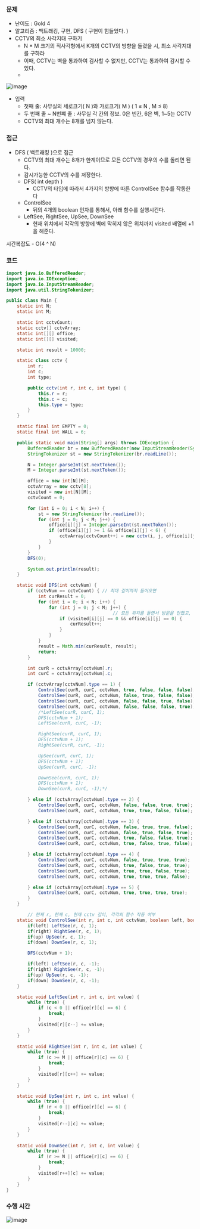 ### 문제

- 난이도 : Gold 4
- 알고리즘 : 백트래킹, 구현, DFS ( 구현이 힘들었다. )
- CCTV의 최소 사각지대 구하기
    - N * M 크기의 직사각형에서 K개의 CCTV의 방향을 돌렸을 시, 최소 사각지대를 구하라
    - 이때, CCTV는 벽을 통과하여 검사할 수 없지만, CCTV는 통과하여 감시할 수 있다.  
    - 
 ![image](https://github.com/TUK-Algorithm-Study/study/assets/37824506/51948933-09fb-4d78-a9a9-88cbba7f5134)
    
- 입력
    - 첫째 줄: 사무실의 세로크기( N )와 가로크기( M )   ( 1 ≤ N , M ≤ 8)
    - 두 번째 줄 ~ N번쨰 줄 : 사무실 각 칸의 정보. 0은 빈칸, 6은 벽, 1~5는 CCTV
    - CCTV의 최대 개수는 8개를 넘지 않는다.

### 접근

- DFS ( 백트래킹 )으로 접근
    - CCTV의 최대 개수는 8개가 한계이므로 모든 CCTV의 경우의 수를 돌리면 된다.
    - 감시가능한 CCTV의 수를 저장한다.
    - DFS( int depth )
        - CCTV의 타입에 따라서 4가지의 방향에 따른 ControlSee 함수를 작동한다
    - ControlSee
        - 뒤의 4개의 boolean 인자를 통해서, 아래 함수를 실행시킨다.
    - LeftSee, RightSee, UpSee, DownSee
        - 현재 위치에서 각각의 방향에 벽에 막히지 않은 위치까지 visited 배열에 +1을 해준다.

시간복잡도 - O(4 ^ N)

### 코드

```java
import java.io.BufferedReader;
import java.io.IOException;
import java.io.InputStreamReader;
import java.util.StringTokenizer;

public class Main {
    static int N;
    static int M;

    static int cctvCount;
    static cctv[] cctvArray;
    static int[][] office;
    static int[][] visited;

    static int result = 10000;

    static class cctv {
        int r;
        int c;
        int type;

        public cctv(int r, int c, int type) {
            this.r = r;
            this.c = c;
            this.type = type;
        }
    }

    static final int EMPTY = 0;
    static final int WALL = 6;

    public static void main(String[] args) throws IOException {
        BufferedReader br = new BufferedReader(new InputStreamReader(System.in));
        StringTokenizer st = new StringTokenizer(br.readLine());

        N = Integer.parseInt(st.nextToken());
        M = Integer.parseInt(st.nextToken());

        office = new int[N][M];
        cctvArray = new cctv[8];
        visited = new int[N][M];
        cctvCount = 0;

        for (int i = 0; i < N; i++) {
            st = new StringTokenizer(br.readLine());
            for (int j = 0; j < M; j++) {
                office[i][j] = Integer.parseInt(st.nextToken());
                if (office[i][j] >= 1 && office[i][j] < 6) {
                    cctvArray[cctvCount++] = new cctv(i, j, office[i][j]);
                }
            }
        }
        DFS(0);

        System.out.println(result);
    }

    static void DFS(int cctvNum) {
        if (cctvNum == cctvCount) { // 최대 깊이까지 들어오면
            int curResult = 0;
            for (int i = 0; i < N; i++) {
                for (int j = 0; j < M; j++) {
										// 모든 위치를 돌면서 방문을 안했고, 빈 공간이었던 자리를 체크한다.
                    if (visited[i][j] == 0 && office[i][j] == 0) {
                        curResult++;
                    }
                }
            }
            result = Math.min(curResult, result);
            return;
        }

        int curR = cctvArray[cctvNum].r;
        int curC = cctvArray[cctvNum].c;

        if (cctvArray[cctvNum].type == 1) {
            ControlSee(curR, curC, cctvNum, true, false, false, false);
            ControlSee(curR, curC, cctvNum, false, true, false, false);
            ControlSee(curR, curC, cctvNum, false, false, true, false);
            ControlSee(curR, curC, cctvNum, false, false, false, true);
            /*LeftSee(curR, curC, 1);
            DFS(cctvNum + 1);
            LeftSee(curR, curC, -1);

            RightSee(curR, curC, 1);
            DFS(cctvNum + 1);
            RightSee(curR, curC, -1);

            UpSee(curR, curC, 1);
            DFS(cctvNum + 1);
            UpSee(curR, curC, -1);

            DownSee(curR, curC, 1);
            DFS(cctvNum + 1);
            DownSee(curR, curC, -1);*/

        } else if (cctvArray[cctvNum].type == 2) {
            ControlSee(curR, curC, cctvNum, false, false, true, true);
            ControlSee(curR, curC, cctvNum, true, true, false, false);

        } else if (cctvArray[cctvNum].type == 3) {
            ControlSee(curR, curC, cctvNum, false, true, true, false);
            ControlSee(curR, curC, cctvNum, false, true, false, true);
            ControlSee(curR, curC, cctvNum, true, false, false, true);
            ControlSee(curR, curC, cctvNum, true, false, true, false);

        } else if (cctvArray[cctvNum].type == 4) {
            ControlSee(curR, curC, cctvNum, false, true, true, true);
            ControlSee(curR, curC, cctvNum, true, false, true, true);
            ControlSee(curR, curC, cctvNum, true, true, false, true);
            ControlSee(curR, curC, cctvNum, true, true, true, false);

        } else if (cctvArray[cctvNum].type == 5) {
            ControlSee(curR, curC, cctvNum, true, true, true, true);
        }
    }

		// 현재 r, 현재 c, 현재 cctv 깊이, 각각의 함수 작동 여부
    static void ControlSee(int r, int c, int cctvNum, boolean left, boolean right, boolean up, boolean down){
        if(left) LeftSee(r, c, 1);
        if(right) RightSee(r, c, 1);
        if(up) UpSee(r, c, 1);
        if(down) DownSee(r, c, 1);

        DFS(cctvNum + 1);

        if(left) LeftSee(r, c, -1);
        if(right) RightSee(r, c, -1);
        if(up) UpSee(r, c, -1);
        if(down) DownSee(r, c, -1);
    }

    static void LeftSee(int r, int c, int value) {
        while (true) {
            if (c < 0 || office[r][c] == 6) {
                break;
            }
            visited[r][c--] += value;
        }
    }

    static void RightSee(int r, int c, int value) {
        while (true) {
            if (c >= M || office[r][c] == 6) {
                break;
            }
            visited[r][c++] += value;
        }
    }

    static void UpSee(int r, int c, int value) {
        while (true) {
            if (r < 0 || office[r][c] == 6) {
                break;
            }
            visited[r--][c] += value;
        }
    }

    static void DownSee(int r, int c, int value) {
        while (true) {
            if (r >= N || office[r][c] == 6) {
                break;
            }
            visited[r++][c] += value;
        }
    }
}
```

### 수행 시간  

![image](https://github.com/TUK-Algorithm-Study/study/assets/37824506/d8b46fc3-da7a-4205-ba8a-0e8bbdde7dd6)
